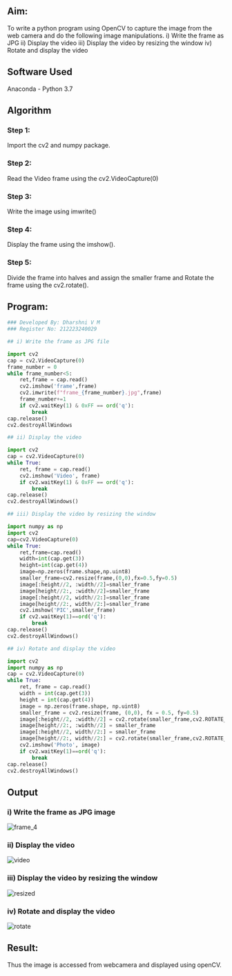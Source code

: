 
## Aim:

To write a python program using OpenCV to capture the image from the web camera and do the following image manipulations.
i) Write the frame as JPG 
ii) Display the video 
iii) Display the video by resizing the window
iv) Rotate and display the video

## Software Used

Anaconda - Python 3.7

## Algorithm

### Step 1:
Import the cv2 and numpy package.

### Step 2:
Read the Video frame using the cv2.VideoCapture(0)

### Step 3:
Write the image using imwrite()

### Step 4:
Display the frame using the imshow().

### Step 5:
Divide the frame into halves and assign the smaller frame and Rotate the frame using the cv2.rotate().

## Program:
``` Python
### Developed By: Dharshni V M
### Register No: 212223240029

## i) Write the frame as JPG file

import cv2
cap = cv2.VideoCapture(0)
frame_number = 0
while frame_number<5:
    ret,frame = cap.read()
    cv2.imshow('frame',frame)
    cv2.imwrite(f"frame_{frame_number}.jpg",frame)
    frame_number+=1
    if cv2.waitKey(1) & 0xFF == ord('q'):
        break
cap.release()
cv2.destroyAllWindows

## ii) Display the video

import cv2
cap = cv2.VideoCapture(0)
while True:
    ret, frame = cap.read()
    cv2.imshow('Video', frame)
    if cv2.waitKey(1) & 0xFF == ord('q'):
        break
cap.release()
cv2.destroyAllWindows()

## iii) Display the video by resizing the window

import numpy as np
import cv2
cap=cv2.VideoCapture(0)
while True:
    ret,frame=cap.read()
    width=int(cap.get(3))
    height=int(cap.get(4))
    image=np.zeros(frame.shape,np.uint8)
    smaller_frame=cv2.resize(frame,(0,0),fx=0.5,fy=0.5)
    image[:height//2, :width//2]=smaller_frame
    image[height//2:, :width//2]=smaller_frame
    image[:height//2, width//2:]=smaller_frame
    image[height//2:, width//2:]=smaller_frame
    cv2.imshow('PIC',smaller_frame)
    if cv2.waitKey(1)==ord('q'):
        break
cap.release()
cv2.destroyAllWindows()

## iv) Rotate and display the video

import cv2
import numpy as np
cap = cv2.VideoCapture(0)
while True:
    ret, frame = cap.read() 
    width = int(cap.get(3))
    height = int(cap.get(4))
    image = np.zeros(frame.shape, np.uint8) 
    smaller_frame = cv2.resize(frame, (0,0), fx = 0.5, fy=0.5)
    image[:height//2, :width//2] = cv2.rotate(smaller_frame,cv2.ROTATE_180)
    image[height//2:, :width//2] = smaller_frame 
    image[:height//2, width//2:] = smaller_frame
    image[height//2:, width//2:] = cv2.rotate(smaller_frame,cv2.ROTATE_180)
    cv2.imshow('Photo', image)
    if cv2.waitKey(1)==ord('q'):
        break
cap.release()
cv2.destroyAllWindows()

```
## Output

### i) Write the frame as JPG image

![frame_4](https://github.com/user-attachments/assets/bb7b8290-263e-47ee-a66f-d5979e6c9f9e)

### ii) Display the video

![video](https://github.com/user-attachments/assets/6bf0b9d1-adf4-4a4e-86b7-88ff992fec9d)

### iii) Display the video by resizing the window

![resized](https://github.com/user-attachments/assets/9cebcb5b-9513-470f-aaa6-08ced1e854bf)

### iv) Rotate and display the video

![rotate](https://github.com/user-attachments/assets/af52d15f-81d3-4344-bde1-b37e322eac7d)

## Result:
Thus the image is accessed from webcamera and displayed using openCV.
